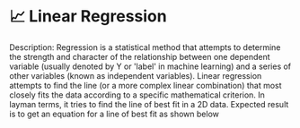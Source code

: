 # 📈 Linear Regression
Description: Regression is a statistical method that attempts to determine the strength and character of the relationship between one dependent variable (usually denoted by Y or 'label' in machine learning) and a series of other variables (known as independent variables). Linear regression attempts to find the line (or a more complex linear combination) that most closely fits the data according to a specific mathematical criterion. In layman terms, it tries to find the line of best fit in a 2D data.
Expected result is to get an equation for a line of best fit as shown below
